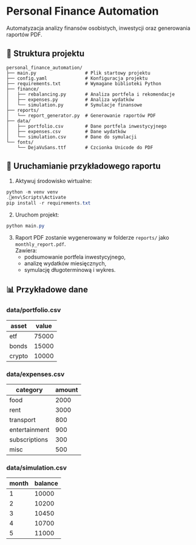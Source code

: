 # Personal Finance Automation

Automatyzacja analizy finansów osobistych, inwestycji oraz generowania raportów PDF.

## 📂 Struktura projektu

```
personal_finance_automation/
├── main.py                  # Plik startowy projektu
├── config.yaml              # Konfiguracja projektu
├── requirements.txt         # Wymagane biblioteki Python
├── finance/
│   ├── rebalancing.py       # Analiza portfela i rekomendacje
│   ├── expenses.py          # Analiza wydatków
│   └── simulation.py        # Symulacje finansowe
├── reports/
│   └── report_generator.py  # Generowanie raportów PDF
├── data/
│   ├── portfolio.csv        # Dane portfela inwestycyjnego
│   ├── expenses.csv         # Dane wydatków
│   └── simulation.csv       # Dane do symulacji
└── fonts/
    └── DejaVuSans.ttf       # Czcionka Unicode do PDF
```

## 🚀 Uruchamianie przykładowego raportu

1. Aktywuj środowisko wirtualne:

```powershell
python -m venv venv
.env\Scripts\Activate
pip install -r requirements.txt
```

2. Uruchom projekt:

```powershell
python main.py
```

3. Raport PDF zostanie wygenerowany w folderze `reports/` jako `monthly_report.pdf`.  
   Zawiera:
   - podsumowanie portfela inwestycyjnego,
   - analizę wydatków miesięcznych,
   - symulację długoterminową i wykres.

## 📊 Przykładowe dane

### data/portfolio.csv

| asset | value |
|-------|-------|
| etf   | 75000 |
| bonds | 15000 |
| crypto| 10000 |

### data/expenses.csv

| category       | amount |
|----------------|--------|
| food           | 2000   |
| rent           | 3000   |
| transport      | 800    |
| entertainment  | 900    |
| subscriptions  | 300    |
| misc           | 500    |

### data/simulation.csv

| month | balance |
|-------|---------|
| 1     | 10000   |
| 2     | 10200   |
| 3     | 10450   |
| 4     | 10700   |
| 5     | 11000   |

